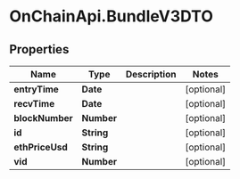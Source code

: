 # OnChainApi.BundleV3DTO

## Properties

Name | Type | Description | Notes
------------ | ------------- | ------------- | -------------
**entryTime** | **Date** |  | [optional] 
**recvTime** | **Date** |  | [optional] 
**blockNumber** | **Number** |  | [optional] 
**id** | **String** |  | [optional] 
**ethPriceUsd** | **String** |  | [optional] 
**vid** | **Number** |  | [optional] 


